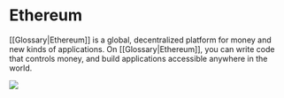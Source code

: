 # Ethereum

[[Glossary|Ethereum]] is a global, decentralized platform for money and new kinds of applications. On [[Glossary|Ethereum]], you can write code that controls money, and build applications accessible anywhere in the world.

![](Ethereum.JPG)